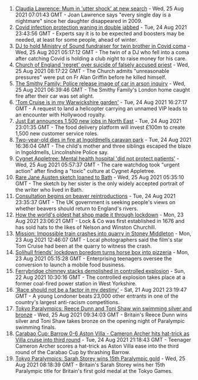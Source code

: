 1. [Claudia Lawrence: Mum in 'utter shock' at new search](https://www.bbc.co.uk/news/uk-england-york-north-yorkshire-58326788?at_medium=RSS&at_campaign=KARANGA) - Wed, 25 Aug 2021 07:01:43 GMT - Joan Lawrence says "every single day is a nightmare" since her daughter disappeared in 2009.
2. [Covid infection protection waning in double jabbed](https://www.bbc.co.uk/news/health-58322882?at_medium=RSS&at_campaign=KARANGA) - Tue, 24 Aug 2021 23:43:56 GMT - Experts say it is to be expected and boosters may be needed, at least for some people, ahead of winter.
3. [DJ to hold Ministry of Sound fundraiser for twin brother in Covid coma](https://www.bbc.co.uk/news/uk-england-london-58320210?at_medium=RSS&at_campaign=KARANGA) - Wed, 25 Aug 2021 05:17:12 GMT - The twin of a DJ who fell into a coma after catching Covid is holding a club night to raise money for his care.
4. [Church of England 'regret' over suicide of falsely accused priest](https://www.bbc.co.uk/news/uk-england-london-58326903?at_medium=RSS&at_campaign=KARANGA) - Wed, 25 Aug 2021 08:17:22 GMT - The Church admits "unreasonable pressures" were put on Fr Alan Griffin before he killed himself.
5. [The Smithy Family: Police release image of car in arson inquiry](https://www.bbc.co.uk/news/uk-england-london-58326906?at_medium=RSS&at_campaign=KARANGA) - Wed, 25 Aug 2021 06:39:46 GMT - The Smithy Family's London home caught fire after their car was set alight.
6. ['Tom Cruise is in my Warwickshire garden'](https://www.bbc.co.uk/news/uk-england-coventry-warwickshire-58322732?at_medium=RSS&at_campaign=KARANGA) - Tue, 24 Aug 2021 16:27:17 GMT - A request to land a helicopter carrying an unnamed VIP leads to an encounter with Hollywood royalty.
7. [Just Eat announces 1,500 new jobs in North East](https://www.bbc.co.uk/news/business-58277030?at_medium=RSS&at_campaign=KARANGA) - Tue, 24 Aug 2021 23:01:35 GMT - The food delivery platform will invest £100m to create 1,500 new customer service roles.
8. [Two-year-old dies in fire at Ingoldmells caravan park](https://www.bbc.co.uk/news/uk-england-lincolnshire-58319097?at_medium=RSS&at_campaign=KARANGA) - Tue, 24 Aug 2021 16:36:04 GMT - The child's mother and three siblings escaped the blaze in Ingoldmells, Lincolnshire Police say.
9. [Cygnet Appletree: Mental health hospital 'did not protect patients'](https://www.bbc.co.uk/news/uk-england-tyne-58323174?at_medium=RSS&at_campaign=KARANGA) - Wed, 25 Aug 2021 05:57:37 GMT - The care watchdog took "urgent action" after finding a "toxic" culture at Cygnet Appletree.
10. [Rare Jane Austen sketch loaned to Bath](https://www.bbc.co.uk/news/uk-england-somerset-58320289?at_medium=RSS&at_campaign=KARANGA) - Wed, 25 Aug 2021 05:35:10 GMT - The sketch by her sister is the only widely accepted portrait of the writer who lived in Bath.
11. [Consultation begins on beaver reintroductions](https://www.bbc.co.uk/news/science-environment-58322561?at_medium=RSS&at_campaign=KARANGA) - Tue, 24 Aug 2021 23:35:37 GMT - The UK government is seeking people's views on whether beavers should return to England's rivers.
12. [How the world's oldest hat shop made it through lockdown](https://www.bbc.co.uk/news/uk-england-london-58307552?at_medium=RSS&at_campaign=KARANGA) - Mon, 23 Aug 2021 23:06:21 GMT - Lock & Co was first established in 1676 and has sold hats to the likes of Nelson and Winston Churchill.
13. [Mission: Impossible train crashes into quarry in Stoney Middleton](https://www.bbc.co.uk/news/uk-england-derbyshire-58307832?at_medium=RSS&at_campaign=KARANGA) - Mon, 23 Aug 2021 12:46:07 GMT - Local photographers said the film's star Tom Cruise had been at the quarry to witness the crash.
14. [Solihull friends' lockdown boredom turns horse box into pizzeria](https://www.bbc.co.uk/news/uk-england-birmingham-58283884?at_medium=RSS&at_campaign=KARANGA) - Mon, 23 Aug 2021 05:15:28 GMT - Enterprising teenagers oversee the conversion to launch a mobile food business.
15. [Ferrybridge chimney stacks demolished in controlled explosion](https://www.bbc.co.uk/news/uk-england-leeds-58297602?at_medium=RSS&at_campaign=KARANGA) - Sun, 22 Aug 2021 10:30:16 GMT - The controlled explosion takes place at a former coal-fired power station in West Yorkshire.
16. ['Race should not be a factor in my destiny'](https://www.bbc.co.uk/news/uk-england-london-58283709?at_medium=RSS&at_campaign=KARANGA) - Sat, 21 Aug 2021 23:19:47 GMT - A young Londoner beats 23,000 other entrants in one of the country's largest anti-racism competitions.
17. [Tokyo Paralympics: Reece Dunn and Toni Shaw win swimming silver and bronze](https://www.bbc.co.uk/sport/disability-sport/58326272?at_medium=RSS&at_campaign=KARANGA) - Wed, 25 Aug 2021 09:34:03 GMT - Britain's Reece Dunn wins silver and Toni Shaw takes bronze on the opening night of Paralympic swimming finals.
18. [Carabao Cup: Barrow 0-6 Aston Villa - Cameron Archer hits hat-trick as Villa cruise into third round](https://www.bbc.co.uk/sport/football/58239481?at_medium=RSS&at_campaign=KARANGA) - Tue, 24 Aug 2021 21:18:43 GMT - Teenager Cameron Archer scores a hat-trick as Aston Villa ease into the third round of the Carabao Cup by thrashing Barrow.
19. [Tokyo Paralympics: Sarah Storey wins 15th Paralympic gold](https://www.bbc.co.uk/sport/disability-sport/58326267?at_medium=RSS&at_campaign=KARANGA) - Wed, 25 Aug 2021 08:18:39 GMT - Britain's Sarah Storey wins her 15th Paralympic title for Britain's first gold medal at the Tokyo Games.
